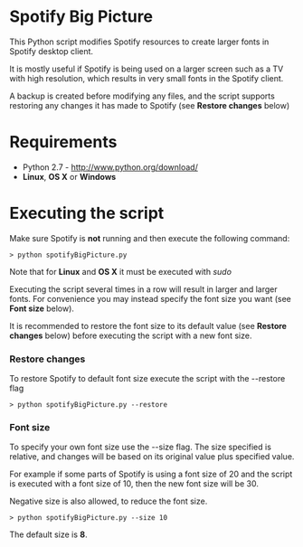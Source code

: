 Spotify Big Picture
=================

This Python script modifies Spotify resources to create larger fonts in Spotify desktop client.

It is mostly useful if Spotify is being used on a larger screen such as a TV with high resolution, 
which results in very small fonts in the Spotify client.

A backup is created before modifying any files, 
and the script supports restoring any changes it has made to Spotify (see **Restore changes** below)

# Requirements

* Python 2.7 - http://www.python.org/download/
* **Linux**, **OS X** or **Windows**

# Executing the script

Make sure Spotify is **not** running and then execute the following command:

```
> python spotifyBigPicture.py
```
Note that for **Linux** and **OS X** it must be executed with *sudo*

Executing the script several times in a row will result in larger and larger fonts.
For convenience you may instead specify the font size you want (see **Font size** below). 

It is recommended to restore the font size to its default value (see **Restore changes** below) 
before executing the script with a new font size.

### Restore changes

To restore Spotify to default font size execute the script with the --restore flag

```
> python spotifyBigPicture.py --restore
```

### Font size

To specify your own font size use the --size flag. 
The size specified is relative, and changes will be based on its original value plus specified value.

For example if some parts of Spotify is using a font size of 20 and the script is executed with a font size of 10,
then the new font size will be 30.

Negative size is also allowed, to reduce the font size.
```
> python spotifyBigPicture.py --size 10
```

The default size is **8**.
